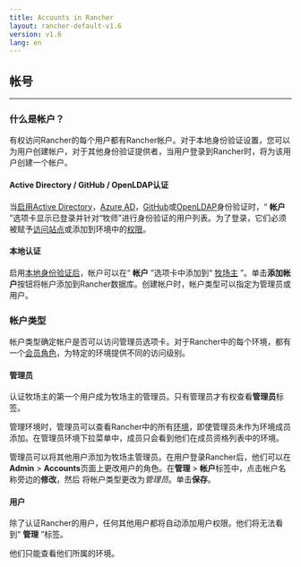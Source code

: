 ```yaml
---
title: Accounts in Rancher
layout: rancher-default-v1.6
version: v1.6
lang: en
---
```


## 帐号

------

### 什么是帐户？

有权访问Rancher的每个用户都有Rancher帐户。对于本地身份验证设置，您可以为用户创建帐户，对于其他身份验证提供者，当用户登录到Rancher时，将为该用户创建一个帐户。

#### Active Directory / GitHub / OpenLDAP认证

当[启用Active Directory](https://github.com/rancher/rancher.github.io/blob/master/rancher/v1.6/en/configuration/accounts/%7B%7Bsite.baseurl%7D%7D/rancher/%7B%7Bpage.version%7D%7D/%7B%7Bpage.lang%7D%7D/configuration/access-control/#active-directory)，[Azure AD](https://github.com/rancher/rancher.github.io/blob/master/rancher/v1.6/en/configuration/accounts/%7B%7Bsite.baseurl%7D%7D/rancher/%7B%7Bpage.version%7D%7D/%7B%7Bpage.lang%7D%7D/configuration/access-control/#azure-ad)，[GitHub](https://github.com/rancher/rancher.github.io/blob/master/rancher/v1.6/en/configuration/accounts/%7B%7Bsite.baseurl%7D%7D/rancher/%7B%7Bpage.version%7D%7D/%7B%7Bpage.lang%7D%7D/configuration/access-control/#github)或[OpenLDAP](https://github.com/rancher/rancher.github.io/blob/master/rancher/v1.6/en/configuration/accounts/%7B%7Bsite.baseurl%7D%7D/rancher/%7B%7Bpage.version%7D%7D/%7B%7Bpage.lang%7D%7D/configuration/access-control/#openldap)身份验证时，“ **帐户** ”选项卡显示已登录并针对“牧师”进行身份验证的用户列表。为了登录，它们必须被赋予[访问站点](https://github.com/rancher/rancher.github.io/blob/master/rancher/v1.6/en/configuration/accounts/%7B%7Bsite.baseurl%7D%7D/rancher/%7B%7Bpage.version%7D%7D/%7B%7Bpage.lang%7D%7D/configuration/access-control/#site-access)或添加到环境中的[权限](https://github.com/rancher/rancher.github.io/blob/master/rancher/v1.6/en/configuration/accounts/%7B%7Bsite.baseurl%7D%7D/rancher/%7B%7Bpage.version%7D%7D/%7B%7Bpage.lang%7D%7D/environments)。

#### 本地认证

启用[本地身份验证后](https://github.com/rancher/rancher.github.io/blob/master/rancher/v1.6/en/configuration/accounts/%7B%7Bsite.baseurl%7D%7D/rancher/%7B%7Bpage.version%7D%7D/%7B%7Bpage.lang%7D%7D/configuration/access-control/#local-authentication)，帐户可以在“ **帐户** ”选项卡中添加到“ [牧场主](https://github.com/rancher/rancher.github.io/blob/master/rancher/v1.6/en/configuration/accounts/%7B%7Bsite.baseurl%7D%7D/rancher/%7B%7Bpage.version%7D%7D/%7B%7Bpage.lang%7D%7D/configuration/access-control/#local-authentication) ”。单击**添加帐户**按钮将帐户添加到Rancher数据库。创建帐户时，帐户类型可以指定为管理员或用户。

### 帐户类型

帐户类型确定帐户是否可以访问管理员选项卡。对于Rancher中的每个环境，都有一个[会员角色](https://github.com/rancher/rancher.github.io/blob/master/rancher/v1.6/en/configuration/accounts/%7B%7Bsite.baseurl%7D%7D/rancher/%7B%7Bpage.version%7D%7D/%7B%7Bpage.lang%7D%7D/environments/#membership-roles)，为特定的环境提供不同的访问级别。

#### 管理员

认证牧场主的第一个用户成为牧场主的管理员。只有管理员才有权查看**管理员**标签。

管理环境时，管理员可以查看Rancher中的所有[环境](https://github.com/rancher/rancher.github.io/blob/master/rancher/v1.6/en/configuration/accounts/%7B%7Bsite.baseurl%7D%7D/rancher/%7B%7Bpage.version%7D%7D/%7B%7Bpage.lang%7D%7D/environments)，即使管理员未作为环境成员添加。在管理员环境下拉菜单中，成员只会看到他们在成员资格列表中的环境。

管理员可以将其他用户添加为牧场主管理员。在用户登录Rancher后，他们可以在**Admin** > **Accounts**页面上更改用户的角色。在**管理** > **帐户**标签中，点击帐户名称旁边的**修改**，然后 将帐户类型更改为*管理员*。单击**保存**。

#### 用户

除了认证Rancher的用户，任何其他用户都将自动添加用户权限。他们将无法看到“ **管理** ”标签。

他们只能查看他们所属的环境。
